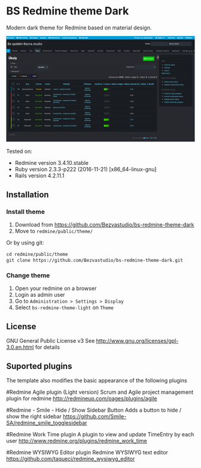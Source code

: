 BS Redmine theme Dark
==============

Modern dark theme for Redmine based on material design.

![screnshot](./screenshot.png)

Tested on:
- Redmine version                3.4.10.stable
- Ruby version                   2.3.3-p222 (2016-11-21) [x86_64-linux-gnu]
- Rails version                  4.2.11.1

## Installation

### Install theme

1. Download from https://github.com/Bezvastudio/bs-redmine-theme-dark
1. Move to `redmine/public/theme/`

Or by using git:

```
cd redmine/public/theme
git clone https://github.com/Bezvastudio/bs-redmine-theme-dark.git
```

### Change theme

1. Open your redmine on a browser
1. Login as admin user
1. Go to ``Administration > Settings > Display``
1. Select ``bs-redmine-theme-light`` on ``Theme``


## License

GNU General Public License v3 See http://www.gnu.org/licenses/gpl-3.0.en.html for details

## Suported plugins
The template also modifies the basic appearance of the following plugins

#Redmine Agile plugin (Light version)
Scrum and Agile project management plugin for redmine
http://redmineup.com/pages/plugins/agile

#Redmine - Smile - Hide / Show Sidebar Button
Adds a button to hide / show the right sidebar
https://github.com/Smile-SA/redmine_smile_togglesidebar

#Redmine Work Time plugin
A plugin to view and update TimeEntry by each user
http://www.redmine.org/plugins/redmine_work_time

#Redmine WYSIWYG Editor plugin
Redmine WYSIWYG text editor
https://github.com/taqueci/redmine_wysiwyg_editor
